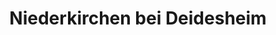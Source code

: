 ---
title: Niederkirchen bei Deidesheim
url: /niederkirchen-bei-deidesheim/
latitude: 49.413
longitude: 8.214
---